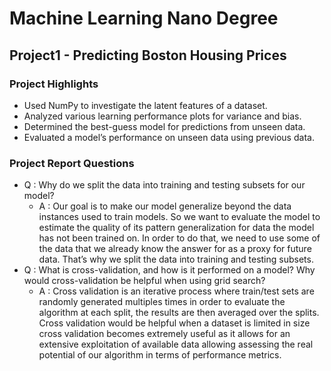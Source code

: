 # Machine Learning Nano Degree
## Project1 - Predicting Boston Housing Prices
### Project Highlights
  * Used NumPy to investigate the latent features of a dataset.
  * Analyzed various learning performance plots for variance and bias.
  * Determined the best-guess model for predictions from unseen data.
  * Evaluated a model’s performance on unseen data using previous data.
  
### Project Report Questions
  * Q : Why do we split the data into training and testing subsets for our model?
    * A : Our goal is to make our model generalize beyond the data instances used to train models. So we want to evaluate the model to estimate the quality of its pattern generalization for data the model has not been trained on. In order to do that, we need to use some of the data that we already know the answer for as a proxy for future data. That’s why we split the data into training and testing subsets.
  * Q : What is cross-validation, and how is it performed on a model? Why would cross-validation be helpful when using grid search?
    * A : Cross validation is an iterative process where train/test sets are randomly generated multiples times in order to evaluate the algorithm at each split, the results are then averaged over the splits. Cross validation would be helpful when a dataset is limited in size cross validation becomes extremely useful as it allows for an extensive exploitation of available data allowing assessing the real potential of our algorithm in terms of performance metrics.
